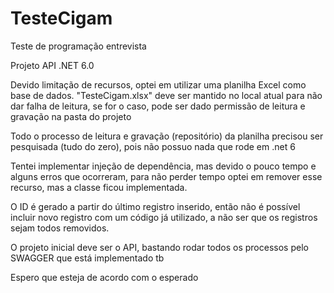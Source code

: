 # TesteCigam
Teste de programação entrevista

Projeto API .NET 6.0

Devido limitação de recursos, optei em utilizar uma planilha Excel como base de dados.
"TesteCigam.xlsx" deve ser mantido no local atual para não dar falha de leitura, se for o caso, pode ser dado permissão de leitura e gravação na pasta do projeto

Todo o processo de leitura e gravação (repositório) da planilha precisou ser pesquisada (tudo do zero), pois não possuo nada que rode em .net 6

Tentei implementar injeção de dependência, mas devido o pouco tempo e alguns erros que ocorreram, para não perder tempo optei em remover esse recurso, mas a classe ficou implementada.

O ID é gerado a partir do último registro inserido, então não é possível incluir novo registro com um código já utilizado, a não ser que os registros sejam todos removidos.

O projeto inicial deve ser o API, bastando rodar todos os processos pelo SWAGGER que está implementado tb

Espero que esteja de acordo com o esperado	
